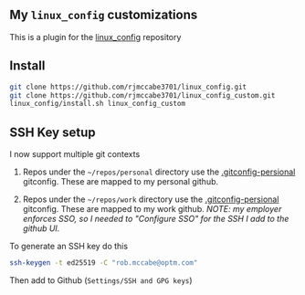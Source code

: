 ## My ``linux_config`` customizations

This is a plugin for the [linux_config](https://github.com/rjmccabe3701/linux_config) repository

## Install

```bash
git clone https://github.com/rjmccabe3701/linux_config.git
git clone https://github.com/rjmccabe3701/linux_config_custom.git
linux_config/install.sh linux_config_custom
```

## SSH Key setup

I now support multiple git contexts

1. Repos under the `~/repos/personal` directory use the
   [.gitconfig-persional](dot_files/gitconfig-personal) gitconfig. These are mapped to my
   personal github.

2. Repos under the `~/repos/work` directory use the
   [.gitconfig-persional](dot_files/gitconfig-work) gitconfig. These are mapped to my work
   github. *NOTE: my employer enforces SSO, so I needed to "Configure SSO" for the SSH I add
   to the github UI.*

To generate an SSH key do this

```bash
ssh-keygen -t ed25519 -C "rob.mccabe@optm.com"
```

Then add to Github (``Settings/SSH and GPG keys``)
